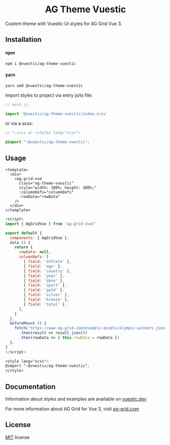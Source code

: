 <h1 align="center">AG Theme Vuestic</h1>
Custom theme with Vuestic UI styles for AG Grid Vue 3.

## Installation

#### npm
```
npm i @vuestic/ag-theme-vuestic
```
#### yarn
```
yarn add @vuestic/ag-theme-vuestic
```
Import styles to project via entry js/ts file:

```js
// main.js

import '@vuestic/ag-theme-vuestic/index.scss'
```
or via a scss:
```scss
// *.scss or <styles lang="scss">

@import "~@vuestic/ag-theme-vuestic";
```

## Usage
```vue
<template>
  <div>
    <ag-grid-vue
      class="ag-theme-vuestic"
      style="width: 100%; height: 100%;"
      :columnDefs="columnDefs"
      :rowData="rowData"
    />
  </div>
</template>
```

```js
<script>
import { AgGridVue } from 'ag-grid-vue3'

export default {
  components: { AgGridVue },
  data () {
    return {
      rowData: null,
      columnDefs: [
        { field: 'athlete' },
        { field: 'age' },
        { field: 'country' },
        { field: 'year' },
        { field: 'date' },
        { field: 'sport' },
        { field: 'gold' },
        { field: 'silver' },
        { field: 'bronze' },
        { field: 'total' },
      ],
    }
  },
  beforeMount () {
    fetch('https://www.ag-grid.com/example-assets/olympic-winners.json')
      .then(result => result.json())
      .then(rowData => { this.rowData = rowData })
  },
}
</script>
```

```scss
<style lang="scss">
@import "~@vuestic/ag-theme-vuestic";
</style>
```



## Documentation

Information about styles and examples are available
on [vuestic.dev](https://vuestic.dev/en/extensions/ag-grid)

For more information about AG Grid for Vue 3, visit [ag-grid.com](https://www.ag-grid.com/vue-data-grid/getting-started/)

## License

[MIT](https://github.com/epicmaxco/vuestic-ui/blob/develop/LICENSE.MD) license
